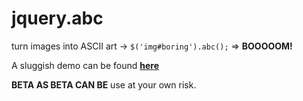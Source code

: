 jquery.abc
==========

turn images into ASCII art -> `$('img#boring').abc();` => **BOOOOOM!**

A sluggish demo can be found **[here](http://frederikring.com/abc/)**

**BETA AS BETA CAN BE** use at your own risk.